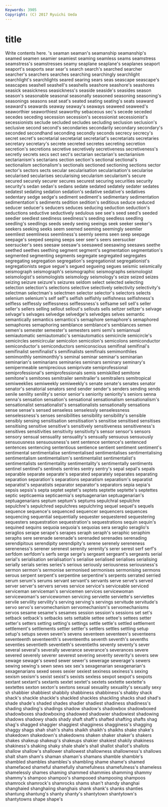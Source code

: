 ```yaml
---
Keywords: 3905 
Copyright: (C) 2017 Ryuichi Ueda
---
```


# title

Write contents here.
's seaman seaman's seamanship seamanship's seamed seamen seamier
seamiest seaming seamless seams seamstress seamstress's seamstresses seamy seaplane seaplane's
seaplanes seaport seaport's seaports sear sear's search search's searched searcher
searcher's searchers searches searching searchingly searchlight searchlight's searchlights seared searing
sears seas seascape seascape's seascapes seashell seashell's seashells seashore seashore's
seashores seasick seasickness seasickness's seaside seaside's seasides season season's seasonable
seasonal seasonally seasoned seasoning seasoning's seasonings seasons seat seat's seated
seating seating's seats seaward seaward's seawards seaway seaway's seaways seaweed
seaweed's seaworthier seaworthiest seaworthy sebaceous sec's secede seceded secedes seceding
secession secession's secessionist secessionist's secessionists seclude secluded secludes secluding seclusion
seclusion's seclusive second second's secondaries secondarily secondary secondary's seconded secondhand
seconding secondly seconds secrecy secrecy's secret secret's secretarial secretariat secretariat's
secretariats secretaries secretary secretary's secrete secreted secretes secreting secretion secretion's
secretions secretive secretively secretiveness secretiveness's secretly secrets secs sect sect's
sectarian sectarian's sectarianism sectarianism's sectarians section section's sectional sectional's sectionalism
sectionalism's sectionals sectioned sectioning sections sector sector's sectors sects secular
secularisation secularisation's secularise secularised secularises secularising secularism secularism's secure secured
securely securer secures securest securing securities security security's sedan sedan's
sedans sedate sedated sedately sedater sedates sedatest sedating sedation sedation's
sedative sedative's sedatives sedentary sedge sedge's sediment sediment's sedimentary sedimentation
sedimentation's sediments sedition sedition's seditious seduce seduced seducer seducer's seducers
seduces seducing seduction seduction's seductions seductive seductively sedulous see see's
seed seed's seeded seedier seediest seediness seediness's seeding seedless seedling
seedling's seedlings seeds seedy seeing seeings seek seeker seeker's seekers
seeking seeks seem seemed seeming seemingly seemlier seemliest seemliness seemliness's
seemly seems seen seep seepage seepage's seeped seeping seeps seer
seer's seers seersucker seersucker's sees seesaw seesaw's seesawed seesawing seesaws
seethe seethed seethes seething segment segment's segmentation segmentation's segmented segmenting
segments segregate segregated segregates segregating segregation segregation's segregationist segregationist's segregationists
segue segue's segued segueing segues seismic seismically seismograph seismograph's seismographic
seismographs seismologist seismologist's seismologists seismology seismology's seize seized seizes seizing
seizure seizure's seizures seldom select selected selecting selection selection's selections
selective selectively selectivity selectivity's selectman selectman's selectmen selector selector's selectors
selects selenium selenium's self self's selfish selfishly selfishness selfishness's selfless
selflessly selflessness selflessness's selfsame sell sell's seller seller's sellers selling
sellout sellout's sellouts sells seltzer seltzer's selvage selvage's selvages selvedge
selvedge's selvedges selves semantic semantically semantics semantics's semaphore semaphore's semaphored
semaphores semaphoring semblance semblance's semblances semen semen's semester semester's semesters
semi semi's semiannual semiautomatic semiautomatic's semiautomatics semicircle semicircle's semicircles semicircular
semicolon semicolon's semicolons semiconductor semiconductor's semiconductors semiconscious semifinal semifinal's semifinalist
semifinalist's semifinalists semifinals semimonthlies semimonthly semimonthly's seminal seminar seminar's seminarian
seminarian's seminarians seminaries seminars seminary seminary's semipermeable semiprecious semiprivate semiprofessional
semiprofessional's semiprofessionals semis semiskilled semitone semitone's semitones semitrailer semitrailer's semitrailers
semitropical semiweeklies semiweekly semiweekly's senate senate's senates senator senator's senatorial
senators send sender sender's senders sending sends senile senility senility's
senior senior's seniority seniority's seniors senna senna's sensation sensation's sensational
sensationalism sensationalism's sensationalist sensationalist's sensationalists sensationally sensations sense sense's sensed
senseless senselessly senselessness senselessness's senses sensibilities sensibility sensibility's sensible sensibly
sensing sensitisation sensitisation's sensitise sensitised sensitises sensitising sensitive sensitive's sensitively
sensitiveness sensitiveness's sensitives sensitivities sensitivity sensitivity's sensor sensor's sensors sensory
sensual sensuality sensuality's sensually sensuous sensuously sensuousness sensuousness's sent sentence
sentence's sentenced sentences sentencing sententious sentience sentient sentiment sentiment's sentimental
sentimentalise sentimentalised sentimentalises sentimentalising sentimentalism sentimentalism's sentimentalist sentimentalist's sentimentalists sentimentality
sentimentality's sentimentally sentiments sentinel sentinel's sentinels sentries sentry sentry's sepal
sepal's sepals separable separate separate's separated separately separates separating separation
separation's separations separatism separatism's separatist separatist's separatists separator separator's separators
sepia sepia's sepsis sepsis's septa septet septet's septets septette septette's
septettes septic septicaemia septicaemia's septuagenarian septuagenarian's septuagenarians septum septum's septums
sepulchral sepulchre sepulchre's sepulchred sepulchres sepulchring sequel sequel's sequels sequence
sequence's sequenced sequencer sequencers sequences sequencing sequential sequentially sequester sequestered
sequestering sequesters sequestration sequestration's sequestrations sequin sequin's sequined sequins sequoia
sequoia's sequoias sera seraglio seraglio's seraglios serape serape's serapes seraph
seraph's seraphic seraphim seraphs sere serenade serenade's serenaded serenades serenading
serendipitous serendipity serendipity's serene serenely sereneness sereneness's serener serenest serenity
serenity's serer serest serf serf's serfdom serfdom's serfs serge serge's
sergeant sergeant's sergeants serial serial's serialisation serialisation's serialise serialised serialises
serialising serially serials series series's serious seriously seriousness seriousness's sermon
sermon's sermonise sermonised sermonises sermonising sermons serous serpent serpent's serpentine
serpentine's serpents serrated serried serum serum's serums servant servant's servants
serve serve's served server server's servers serves service service's serviceable
serviced serviceman serviceman's servicemen services servicewoman servicewoman's servicewomen servicing serviette
serviette's serviettes servile servility servility's serving serving's servings servitude servitude's
servo servo's servomechanism servomechanism's servomechanisms servos sesame sesame's sesames session
session's sessions set set's setback setback's setbacks sets settable settee
settee's settees setter setter's setters setting setting's settings settle settle's
settled settlement settlement's settlements settler settler's settlers settles settling setup
setup's setups seven seven's sevens seventeen seventeen's seventeens seventeenth seventeenth's
seventeenths seventh seventh's sevenths seventies seventieth seventieth's seventieths seventy seventy's
sever several several's severally severance severance's severances severe severed severely
severer severest severing severity severity's severs sew sewage sewage's sewed
sewer sewer's sewerage sewerage's sewers sewing sewing's sewn sews sex
sex's sexagenarian sexagenarian's sexagenarians sexed sexes sexier sexiest sexiness sexiness's
sexing sexism sexism's sexist sexist's sexists sexless sexpot sexpot's sexpots
sextant sextant's sextants sextet sextet's sextets sextette sextette's sextettes sexton
sexton's sextons sexual sexuality sexuality's sexually sexy sh shabbier shabbiest
shabbily shabbiness shabbiness's shabby shack shack's shackle shackle's shackled shackles
shackling shacks shad shad's shade shade's shaded shades shadier shadiest
shadiness shadiness's shading shading's shadings shadow shadow's shadowbox shadowboxed shadowboxes
shadowboxing shadowed shadowier shadowiest shadowing shadows shadowy shads shady shaft
shaft's shafted shafting shafts shag shag's shagged shaggier shaggiest shagginess
shagginess's shagging shaggy shags shah shah's shahs shaikh shaikh's shaikhs
shake shake's shakedown shakedown's shakedowns shaken shaker shaker's shakers shakes
shakeup shakeup's shakeups shakier shakiest shakily shakiness shakiness's shaking shaky
shale shale's shall shallot shallot's shallots shallow shallow's shallower shallowest
shallowness shallowness's shallows shalt sham sham's shaman shaman's shamans shamble
shamble's shambled shambles shambles's shambling shame shame's shamed shamefaced shameful
shamefully shamefulness shamefulness's shameless shamelessly shames shaming shammed shammies shamming
shammy shammy's shampoo shampoo's shampooed shampooing shampoos shamrock shamrock's shamrocks
shams shan't shandy shanghai shanghaied shanghaiing shanghais shank shank's shanks
shanties shantung shantung's shanty shanty's shantytown shantytown's shantytowns shape shape's
